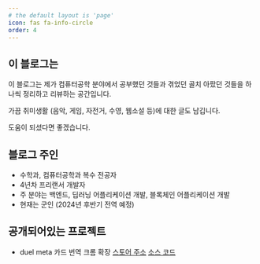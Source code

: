 ```yaml
---
# the default layout is 'page'
icon: fas fa-info-circle
order: 4
---
```


## 이 블로그는

이 블로그는 제가 컴퓨터공학 분야에서 공부했던 것들과 겪었던 골치 아팠던 것들을 하나씩 정리하고 리뷰하는 공간입니다.

가끔 취미생활 (음악, 게임, 자전거, 수영, 웹소설 등)에 대한 글도 남깁니다.

도움이 되셨다면 좋겠습니다.

## 블로그 주인

- 수학과, 컴퓨터공학과 복수 전공자
- 4년차 프리랜서 개발자
- 주 분야는 백엔드, 딥러닝 어플리케이션 개발, 블록체인 어플리케이션 개발
- 현재는 군인 (2024년 후반기 전역 예정)

## 공개되어있는 프로젝트

- duel meta 카드 번역 크롬 확장 [스토어 주소](https://chrome.google.com/webstore/detail/%EB%93%80%EC%96%BC-%EB%A9%94%ED%83%80-%EC%82%AC%EC%9D%B4%ED%8A%B8-%EC%B9%B4%EB%93%9C-%ED%95%9C%EA%B8%80%ED%99%94-%ED%99%95%EC%9E%A5/ihogeejpopafijikbklmhmlpphbedmif) [소스 코드](https://github.com/DuelLover/duelmeta-kr-extension)
